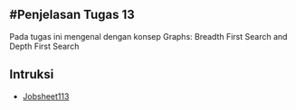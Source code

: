 #Penjelasan Tugas 13
--------------------

Pada tugas ini mengenal dengan konsep Graphs: Breadth First Search and Depth First Search


Intruksi
--------

* [Jobsheet113](../Intruksi/)
